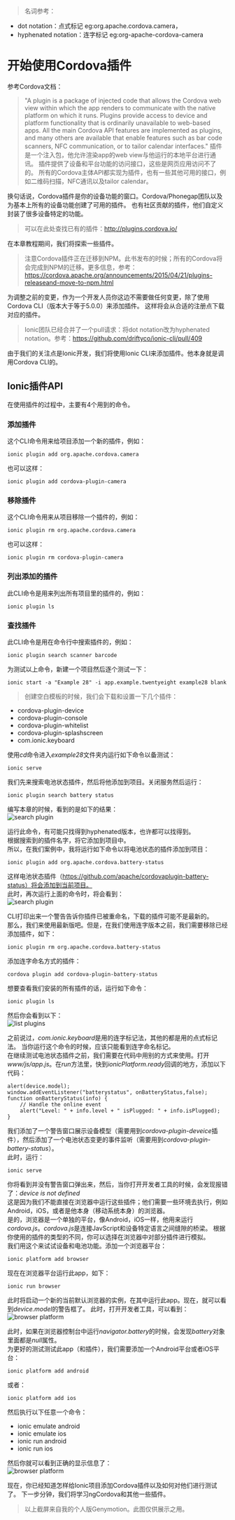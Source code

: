 > 名词参考：
* dot notation：点式标记 eg:org.apache.cordova.camera，
* hyphenated notation：连字标记 eg:org-apache-cordova-camera  

# 开始使用Cordova插件
参考Cordova文档：
> "A plugin is a package of injected code that allows the Cordova web view within
which the app renders to communicate with the native platform on which it runs.
Plugins provide access to device and platform functionality that is ordinarily
unavailable to web-based apps. All the main Cordova API features are implemented
as plugins, and many others are available that enable features such as bar code
scanners, NFC communication, or to tailor calendar interfaces."
> 插件是一个注入包，他允许渲染app的web view与他运行的本地平台进行通讯。
插件提供了设备和平台功能的访问接口，这些是网页应用访问不了的。
所有的Cordova主体API都实现为插件，也有一些其他可用的接口，例如二维码扫描，NFC通讯以及tailor calendar。

换句话说，Cordova插件是你的设备功能的窗口。Cordova/Phonegap团队以及为基本上所有的设备功能创建了可用的插件。
也有社区贡献的插件，他们自定义封装了很多设备特定的功能。
> 可以在此处查找已有的插件：http://plugins.cordova.io/

在本章教程期间，我们将探索一些插件。

> 注意Cordova插件正在迁移到NPM。此书发布的时候；所有的Cordova将会完成到NPM的迁移。更多信息，参考：https://cordova.apache.org/announcements/2015/04/21/plugins-releaseand-move-to-npm.html

为调整之前的变更，作为一个开发人员你这边不需要做任何变更，除了使用Cordova CLI（版本大于等于5.0.0）来添加插件。
这样将会从合适的注册点下载对应的插件。
> Ionic团队已经合并了一个pull请求：将dot notation改为hyphenated notation。参考：https://github.com/driftyco/ionic-cli/pull/409

  
由于我们的关注点是Ionic开发，我们将使用Ionic CLI来添加插件。他本身就是调用Cordova CLI的。

## Ionic插件API
在使用插件的过程中，主要有4个用到的命令。

### 添加插件
这个CLI命令用来给项目添加一个新的插件，例如：
```
ionic plugin add org.apache.cordova.camera
```
也可以这样：
```
ionic plugin add cordova-plugin-camera
```
### 移除插件
这个CLI命令用来从项目移除一个插件的，例如：
```
ionic plugin rm org.apache.cordova.camera
```
也可以这样：
```
ionic plugin rm cordova-plugin-camera
```
### 列出添加的插件
此CLI命令是用来列出所有项目里的插件的，例如：
```
ionic plugin ls
```
### 查找插件
此CLI命令是用在命令行中搜索插件的，例如：
```
ionic plugin search scanner barcode
```
  
为测试以上命令，新建一个项目然后逐个测试一下：
```
ionic start -a "Example 28" -i app.example.twentyeight example28 blank
```
> 创建空白模板的时候，我们会下载和设置一下几个插件：
* cordova-plugin-device
* cordova-plugin-console
* cordova-plugin-whitelist
* cordova-plugin-splashscreen
* com.ionic.keyboard

使用*cd*命令进入*example28*文件夹内运行如下命令以备测试：
```
ionic serve
```
我们先来搜索电池状态插件，然后将他添加到项目。关闭服务然后运行：
```
ionic plugin search battery status
```
编写本章的时候，看到的是如下的结果：  
![search plugin](imgs/chapter-7-5.png 'search plugin')
  
运行此命令，有可能只找得到hyphenated版本，也许都可以找得到。  
根据搜索到的插件名字，将它添加到项目中。  
所以，在我们案例中，我将运行如下命令以将电池状态的插件添加到项目：
```
ionic plugin add org.apache.cordova.battery-status
```
这样电池状态插件（https://github.com/apache/cordovaplugin-battery-status）将会添加到当前项目。  
此时，再次运行上面的命令时，将会看到：  
![search plugin](imgs/chapter-7-6.png 'search plugin')
  
CLI打印出来一个警告告诉你插件已被重命名，下载的插件可能不是最新的。  
那么，我们来使用最新版吧。但是，在我们使用连字版本之前，我们需要移除已经添加插件，如下：
```
ionic plugin rm org.apache.cordova.battery-status
```
添加连字命名方式的插件：
```
cordova plugin add cordova-plugin-battery-status
```
想要查看我们安装的所有插件的话，运行如下命令：
```
ionic plugin ls
```
然后你会看到以下：  
![list plugins](imgs/chapter-7-7.png 'list plugins')
  
之前说过，*com.ionic.keyboard*是用的连字标记法，其他的都是用的点式标记法。
当你运行这个命令的时候，应该只能看到连字命名标记。  
在继续测试电池状态插件之前，我们需要在代码中用别的方式来使用。打开*www/js/app.js*。在*run*方法里，快到*ionicPlatform.ready*回调的地方，添加以下代码：
```
alert(device.model);
window.addEventListener("batterystatus", onBatteryStatus,false);
function onBatteryStatus(info) {
    // Handle the online event
    alert("Level: " + info.level + " isPlugged: " + info.isPlugged);
}
```
我们添加了一个警告窗口展示设备模型（需要用到*cordova-plugin-deveice*插件），然后添加了一个电池状态变更的事件监听（需要用到*cordova-plugin-battery-status*）。  
此时，运行：
```
ionic serve
```
你将看到并没有警告窗口弹出来，然后，当你打开开发者工具的时候，会发现报错了：*device is not defined*  
这是因为我们不能直接在浏览器中运行这些插件；他们需要一些环境去执行，例如Android，iOS，或者是他本身（移动系统本身）的浏览器。  
是的，浏览器是一个单独的平台，像Android，iOS一样，他用来运行*cordova.js*。*cordova.js*是连接JavScript和设备特定语言之间缝隙的桥梁。
根据你使用的插件的类型的不同，你可以选择在浏览器中对部分插件进行模拟。  
我们用这个来试试设备和电池功能。添加一个浏览器平台：
```
ionic platform add browser
```
现在在浏览器平台运行此app，如下：
```
ionic run browser
```
此时将启动一个新的当前默认浏览器的实例，在其中运行此app。现在，就可以看到*device.model*的警告框了。
此时，打开开发者工具，可以看到：  
![browser platform](imgs/chapter-7-8.png 'browser platform')
  
此时，如果在浏览器控制台中运行*navigator.battery*的时候，会发现*battery*对象里面都是*null*属性。  
为更好的测试测试此app（和插件），我们需要添加一个Android平台或者iOS平台：
```
ionic platform add android
```
或者：
```
ionic platform add ios
```
然后执行以下任意一个命令：
* ionic emulate android
* ionic emulate ios
* ionic run android
* ionic run ios

然后你就可以看到正确的显示信息了：  
![browser platform](imgs/chapter-7-9.png 'browser platform')

现在，你已经知道怎样给Ionic项目添加Cordova插件以及如何对他们进行测试了。
下一步分钟，我们将学习ngCordova和其他一些插件。
> 以上截屏来自我的个人版Genymotion。此图仅供展示之用。

